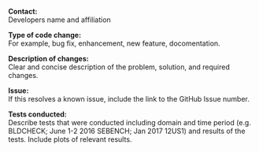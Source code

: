 **Contact:**  
Developers name and affiliation  

**Type of code change:**   
For example, bug fix, enhancement, new feature, docomentation.

**Description of changes:**   
Clear and concise description of the problem, solution, and required changes.  

**Issue:**  
If this resolves a known issue, include the link to the GitHub Issue number.  

**Tests conducted:**  
Describe tests that were conducted including domain and time period (e.g. BLDCHECK; June 1-2 2016 SEBENCH; Jan 2017 12US1) and results of the tests.  Include plots of relevant results.  



